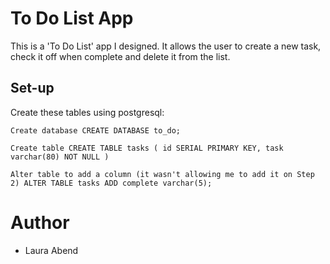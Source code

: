 # To Do List App
This is a 'To Do List' app I designed. It allows the user to create a new task, check it off when complete and delete it from the list.

## Set-up
Create these tables using postgresql:

``Create database
CREATE DATABASE to_do;``

``Create table
CREATE TABLE tasks (
id SERIAL PRIMARY KEY,
task varchar(80) NOT NULL
)``

``Alter table to add a column (it wasn't allowing me to add it on Step 2)
ALTER TABLE tasks
ADD complete varchar(5);``

# Author
- Laura Abend
